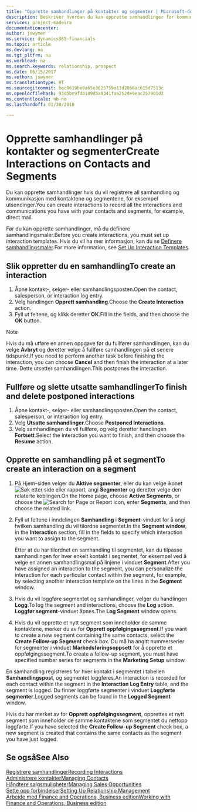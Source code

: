 ```yaml
---
title: "Opprette samhandlinger på kontakter og segmenter | Microsoft-dokumentasjon"
description: Beskriver hvordan du kan opprette samhandlinger for kommunikasjon du har med kontaktene og segmentene i Finance and Operations, Business edition, for eksempel direktereklame.
services: project-madeira
documentationcenter: 
author: jswymer
ms.service: dynamics365-financials
ms.topic: article
ms.devlang: na
ms.tgt_pltfrm: na
ms.workload: na
ms.search.keywords: relationship, prospect
ms.date: 06/15/2017
ms.author: jswymer
ms.translationtype: HT
ms.sourcegitcommit: bec0619be0a65e3625759e13d2866ac615d7513c
ms.openlocfilehash: 93d5bc9fd8189d5a8341faa252de9eac257901d2
ms.contentlocale: nb-no
ms.lasthandoff: 01/30/2018

---
```

# <a name="create-interactions-on-contacts-and-segments"></a><span data-ttu-id="5b18d-103">Opprette samhandlinger på kontakter og segmenter</span><span class="sxs-lookup"><span data-stu-id="5b18d-103">Create Interactions on Contacts and Segments</span></span>
<span data-ttu-id="5b18d-104">Du kan opprette samhandlinger hvis du vil registrere all samhandling og kommunikasjon med kontaktene og segmentene, for eksempel utsendinger.</span><span class="sxs-lookup"><span data-stu-id="5b18d-104">You can create interactions to record all the interactions and communications you have with your contacts and segments, for example, direct mail.</span></span>

<span data-ttu-id="5b18d-105">Før du kan opprette samhandlinger, må du definere samhandlingsmaler.</span><span class="sxs-lookup"><span data-stu-id="5b18d-105">Before you create interactions, you must set up interaction templates.</span></span> <span data-ttu-id="5b18d-106">Hvis du vil ha mer informasjon, kan du se [Definere samhandlingsmaler](marketing-interactions.md).</span><span class="sxs-lookup"><span data-stu-id="5b18d-106">For more information, see  [Set Up Interaction Templates](marketing-interactions.md).</span></span>

## <a name="to-create-an-interaction"></a><span data-ttu-id="5b18d-107">Slik oppretter du en samhandling</span><span class="sxs-lookup"><span data-stu-id="5b18d-107">To create an interaction</span></span>
1. <span data-ttu-id="5b18d-108">Åpne kontakt-, selger- eller samhandlingsposten.</span><span class="sxs-lookup"><span data-stu-id="5b18d-108">Open the contact, salesperson, or interaction log entry.</span></span>
2. <span data-ttu-id="5b18d-109">Velg handlingen **Opprett samhandling**.</span><span class="sxs-lookup"><span data-stu-id="5b18d-109">Choose the **Create Interaction** action.</span></span>
3. <span data-ttu-id="5b18d-110">Fyll ut feltene, og klikk deretter **OK**.</span><span class="sxs-lookup"><span data-stu-id="5b18d-110">Fill in the fields, and then choose the **OK** button.</span></span>

> [!NOTE]  
>   <span data-ttu-id="5b18d-111">Hvis du må utføre en annen oppgave før du fullfører samhandlingen, kan du velge **Avbryt** og deretter velge å fullføre samhandlingen på et senere tidspunkt.</span><span class="sxs-lookup"><span data-stu-id="5b18d-111">If you need to perform another task before finishing the interaction, you can choose **Cancel** and then finish the interaction at a later time.</span></span> <span data-ttu-id="5b18d-112">Dette utsetter samhandlingen.</span><span class="sxs-lookup"><span data-stu-id="5b18d-112">This postpones the interaction.</span></span>

## <a name="to-finish-and-delete-postponed-interactions"></a><span data-ttu-id="5b18d-113">Fullføre og slette utsatte samhandlinger</span><span class="sxs-lookup"><span data-stu-id="5b18d-113">To finish and delete postponed interactions</span></span>
1. <span data-ttu-id="5b18d-114">Åpne kontakt-, selger- eller samhandlingsposten.</span><span class="sxs-lookup"><span data-stu-id="5b18d-114">Open the contact, salesperson, or interaction log entry.</span></span>
2. <span data-ttu-id="5b18d-115">Velg **Utsatte samhandlinger**.</span><span class="sxs-lookup"><span data-stu-id="5b18d-115">Choose **Postponed Interactions**.</span></span>
3. <span data-ttu-id="5b18d-116">Velg samhandlingen du vil fullføre, og velg deretter handlingen **Fortsett**.</span><span class="sxs-lookup"><span data-stu-id="5b18d-116">Select the interaction you want to finish, and then choose the **Resume** action.</span></span>

## <a name="to-create-an-interaction-on-a-segment"></a><span data-ttu-id="5b18d-117">Opprette en samhandling på et segment</span><span class="sxs-lookup"><span data-stu-id="5b18d-117">To create an interaction on a segment</span></span>
1. <span data-ttu-id="5b18d-118">På Hjem-siden velger du **Aktive segmenter**, eller du kan velge ikonet ![Søk etter side eller rapport](media/ui-search/search_small.png "Søk etter side eller rapport"), angi **Segmenter** og deretter velge den relaterte koblingen.</span><span class="sxs-lookup"><span data-stu-id="5b18d-118">On the Home page, choose **Active Segments**, or choose the ![Search for Page or Report](media/ui-search/search_small.png "Search for Page or Report icon") icon, enter **Segments**, and then choose the related link.</span></span>
2. <span data-ttu-id="5b18d-119">Fyll ut feltene i inndelingen **Samhandling** i **Segment**-vinduet for å angi hvilken samhandling du vil tilordne segmentet.</span><span class="sxs-lookup"><span data-stu-id="5b18d-119">In the **Segment window**, in the **Interaction** section, fill in the fields to specify which interaction you want to assign to the segment.</span></span>

    <span data-ttu-id="5b18d-120">Etter at du har tilordnet en samhandling til segmentet, kan du tilpasse samhandlingen for hver enkelt kontakt i segmentet, for eksempel ved å velge en annen samhandlingsmal på linjene i vinduet **Segment**.</span><span class="sxs-lookup"><span data-stu-id="5b18d-120">After you have assigned an interaction to the segment, you can personalize the interaction for each particular contact within the segment, for example, by selecting another interaction template on the lines in the **Segment** window.</span></span>  
3. <span data-ttu-id="5b18d-121">Hvis du vil loggføre segmentet og samhandlinger, velger du handlingen **Logg**.</span><span class="sxs-lookup"><span data-stu-id="5b18d-121">To log the segment and interactions, choose the **Log** action.</span></span> <span data-ttu-id="5b18d-122">**Loggfør segment**-vinduet åpnes.</span><span class="sxs-lookup"><span data-stu-id="5b18d-122">The **Log Segment** window opens.</span></span>
4. <span data-ttu-id="5b18d-123">Hvis du vil opprette et nytt segment som inneholder de samme kontaktene, merker du av for **Opprett oppfølgingssegment**.</span><span class="sxs-lookup"><span data-stu-id="5b18d-123">If you want to create a new segment containing the same contacts, select the **Create Follow-up Segment** check box.</span></span> <span data-ttu-id="5b18d-124">Du må ha angitt nummerserier for segmenter i vinduet **Markedsføringsoppsett** for å opprette et oppfølgingssegment.</span><span class="sxs-lookup"><span data-stu-id="5b18d-124">To create a follow-up segment, you must have specified number series for segments in the **Marketing Setup** window.</span></span>

<span data-ttu-id="5b18d-125">En samhandling registreres for hver kontakt i segmentet i tabellen **Samhandlingspost**, og segmentet loggføres.</span><span class="sxs-lookup"><span data-stu-id="5b18d-125">An interaction is recorded for each contact within the segment in the **Interaction Log Entry** table, and the segment is logged.</span></span> <span data-ttu-id="5b18d-126">Du finner loggførte segmenter i vinduet **Loggførte segmenter**.</span><span class="sxs-lookup"><span data-stu-id="5b18d-126">Logged segments can be found in the **Logged Segment** window.</span></span>

<span data-ttu-id="5b18d-127">Hvis du har merket av for **Opprett oppfølgingssegment**, opprettes et nytt segment som inneholder de samme kontaktene som segmentet du nettopp loggførte.</span><span class="sxs-lookup"><span data-stu-id="5b18d-127">If you have selected the **Create Follow-up Segment** check box, a new segment is created that contains the same contacts as the segment you have just logged.</span></span>

## <a name="see-also"></a><span data-ttu-id="5b18d-128">Se også</span><span class="sxs-lookup"><span data-stu-id="5b18d-128">See Also</span></span>
[<span data-ttu-id="5b18d-129">Registrere samhandlinger</span><span class="sxs-lookup"><span data-stu-id="5b18d-129">Recording Interactions</span></span>](marketing-interactions.md)  
[<span data-ttu-id="5b18d-130">Administrere kontakter</span><span class="sxs-lookup"><span data-stu-id="5b18d-130">Managing Contacts</span></span>](marketing-contacts.md)  
[<span data-ttu-id="5b18d-131">Håndtere salgsmuligheter</span><span class="sxs-lookup"><span data-stu-id="5b18d-131">Managing Sales Opportunities</span></span>](marketing-manage-sales-opportunities.md)  
[<span data-ttu-id="5b18d-132">Sette opp forbindelser</span><span class="sxs-lookup"><span data-stu-id="5b18d-132">Setting Up Relationship Management</span></span>](marketing-setup-marketing.md)  
[<span data-ttu-id="5b18d-133">Arbeide med Finance and Operations, Business edition</span><span class="sxs-lookup"><span data-stu-id="5b18d-133">Working with Finance and Operations, Business edition</span></span>](ui-work-product.md)


